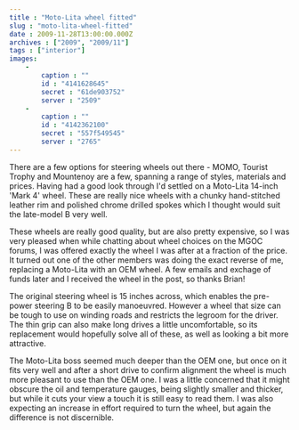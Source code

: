 ```yaml
---
title : "Moto-Lita wheel fitted"
slug : "moto-lita-wheel-fitted"
date : 2009-11-28T13:00:00.000Z
archives : ["2009", "2009/11"]
tags : ["interior"]
images:
    -
        caption : ""
        id : "4141628645"
        secret : "61de903752"
        server : "2509"
    -
        caption : ""
        id : "4142362100"
        secret : "557f549545"
        server : "2765"
---
```


There are a few options for steering wheels out there - MOMO, Tourist Trophy and Mountenoy are a few, spanning a range of styles, materials and prices. Having had a good look through I'd settled on a Moto-Lita 14-inch 'Mark 4' wheel. These are really nice wheels with a chunky hand-stitched leather rim and polished chrome drilled spokes which I thought would suit the late-model B very well.

These wheels are really good quality, but are also pretty expensive, so I was very pleased when while chatting about wheel choices on the MGOC forums, I was offered exactly the wheel I was after at a fraction of the price. It turned out one of the other members was doing the exact reverse of me, replacing a Moto-Lita with an OEM wheel. A few emails and exchage of funds later and I received the wheel in the post, so thanks Brian!

The original steering wheel is 15 inches across, which enables the pre-power steering B to be easily manoeuvred. However a wheel that size can be tough to use on winding roads and restricts the legroom for the driver. The thin grip can also make long drives a little uncomfortable, so its replacement would hopefully solve all of these, as well as looking a bit more attractive.

The Moto-Lita boss seemed much deeper than the OEM one, but once on it fits very well and after a short drive to confirm alignment the wheel is much more pleasant to use than the OEM one. I was a little concerned that it might obscure the oil and temperature gauges, being slightly smaller and thicker, but while it cuts your view a touch it is still easy to read them. I was also expecting an increase in effort required to turn the wheel, but again the difference is not discernible.